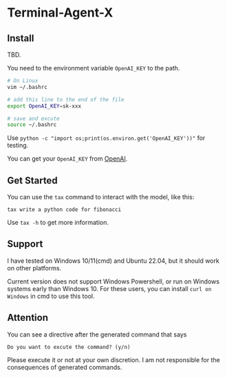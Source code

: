 # Terminal-Agent-X

## Install

TBD.

You need to the environment variable `OpenAI_KEY` to the path.

```bash
# On Linux
vim ~/.bashrc

# add this line to the end of the file
export OpenAI_KEY=sk-xxx

# save and excute
source ~/.bashrc
```


Use `python -c "import os;print(os.environ.get('OpenAI_KEY'))"` for testing.

You can get your `OpenAI_KEY` from [OpenAI](https://platform.openai.com/account/api-keys).




## Get Started

You can use the `tax` command to interact with the model, like this:

```
tax write a python code for fibonacci
```

Use `tax -h` to get more information.

## Support

I have tested on Windows 10/11(cmd) and Ubuntu 22.04, but it should work on other platforms.

Current version does not support Windows Powershell, or run on Windows systems early than Windows 10. For these users, you can install `curl on Windows` in cmd to use this tool.

## Attention

You can see a directive after the generated command that says
```
Do you want to excute the command? (y/n)
```
Please execute it or not at your own discretion. I am not responsible for the consequences of generated commands.